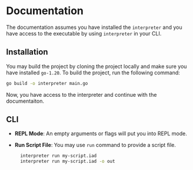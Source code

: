 # Documentation

The documentation assumes you have installed the `interpreter` and you have access to the executable by using `interpreter` in your CLI.

## Installation

You may build the project by cloning the project locally and make sure you have installed `go-1.20`. To build the project, run the following command:

```bash
go build -o interpreter main.go
```

Now, you have access to the interpreter and continue with the documentaiton.

## CLI

- **REPL Mode**: An empty arguments or flags will put you into REPL mode.

- **Run Script File**: You may use `run` command to provide a script file.

  ```bash
    interpreter run my-script.iad
    interpreter run my-script.iad -o out
  ```
